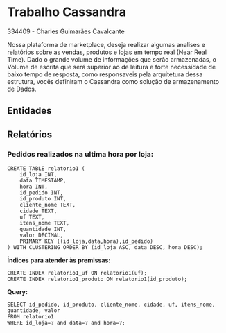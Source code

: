 # Trabalho Cassandra

334409 - Charles Guimarães Cavalcante

Nossa plataforma de marketplace, deseja realizar algumas analises e relatórios
sobre as vendas, produtos e lojas em tempo real (Near Real Time). Dado o grande
volume de informaçôes que serâo armazenadas, o Volume de escrita que será
superior ao de leitura e forte necessídade de baixo tempo de resposta, como
responsaveis pela arquitetura dessa estrutura, vocês definiram o Cassandra como
solução de armazenamento de Dados.

## Entidades

## Relatórios

### Pedidos realizados na ultima hora por loja:

```
CREATE TABLE relatorio1 (
    id_loja INT, 
    data TIMESTAMP, 
    hora INT, 
    id_pedido INT, 
    id_produto INT, 
    cliente_nome TEXT, 
    cidade TEXT, 
    uf TEXT, 
    itens_nome TEXT, 
    quantidade INT, 
    valor DECIMAL, 
    PRIMARY KEY ((id_loja,data,hora),id_pedido)
) WITH CLUSTERING ORDER BY (id_loja ASC, data DESC, hora DESC);
```

**Índices para atender às premissas:**
```
CREATE INDEX relatorio1_uf ON relatorio1(uf);
CREATE INDEX relatorio1_produto ON relatorio1(id_produto);
```

**Query:**
```
SELECT id_pedido, id_produto, cliente_nome, cidade, uf, itens_nome, quantidade, valor 
FROM relatorio1 
WHERE id_loja=? and data=? and hora=?;

```

